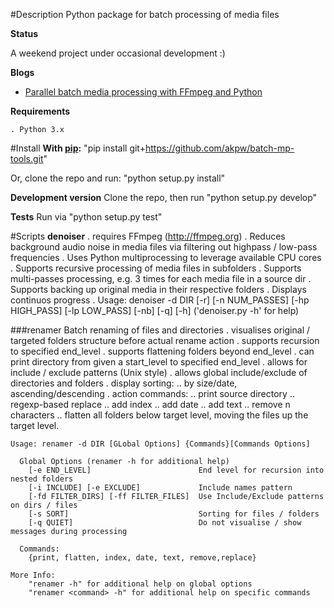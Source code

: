 
#Description
Python package for batch processing of media files


**Status**

A weekend project under occasional development :)

    
**Blogs** 
- [Parallel batch media processing with FFmpeg and Python](http://arseniy.drupalgardens.com/content/parallel-batch-media-processing-ffmpeg-and-python)


**Requirements**

    . Python 3.x


#Install
**With [pip](https://pip.pypa.io/en/latest/):**
    "pip install git+https://github.com/akpw/batch-mp-tools.git"

Or, clone the repo and run: "python setup.py install"

**Development version**
Clone the repo, then run "python setup.py develop"

**Tests**
Run via "python setup.py test"


#Scripts
**denoiser**
    . requires FFmpeg (http://ffmpeg.org)
    . Reduces background audio noise in media files via filtering out highpass / low-pass frequencies
    . Uses Python multiprocessing to leverage available CPU cores
    . Supports recursive processing of media files in subfolders
    . Supports multi-passes processing, e.g. 3 times for each media file in a source dir
    . Supports backing up original media in their respective folders
    . Displays continuos progress
    . Usage: denoiser -d DIR [-r] [-n NUM_PASSES] [-hp HIGH_PASS] [-lp LOW_PASS] [-nb] [-q] [-h]
        ('denoiser.py -h' for help)
        
###renamer
    Batch renaming of files and directories
    . visualises original / targeted folders structure before actual rename action
    . supports recursion to specified end_level
    . supports flattening folders beyond end_level
    . can print directory from given a start_level to specified end_level
    . allows for include / exclude patterns (Unix style)
    . allows global include/exclude of directories and folders
    . display sorting:
        .. by size/date, ascending/descending
    . action commands:
        .. print source directory
        .. regexp-based replace
        .. add index
        .. add date
        .. add text
        .. remove n characters
        .. flatten all folders below target level, moving the files
           up the target level. 

    Usage: renamer -d DIR [GLobal Options] {Commands}[Commands Options]
    
      Global Options (renamer -h for additional help)
        [-e END_LEVEL]                        End level for recursion into nested folders
        [-i INCLUDE] [-e EXCLUDE]             Include names pattern
        [-fd FILTER_DIRS] [-ff FILTER_FILES]  Use Include/Exclude patterns on dirs / files
        [-s SORT]                             Sorting for files / folders
        [-q QUIET]                            Do not visualise / show messages during processing
        
      Commands: 
        {print, flatten, index, date, text, remove,replace}
        
    More Info:  
        "renamer -h" for additional help on global options
        "renamer <command> -h" for additional help on specific commands





